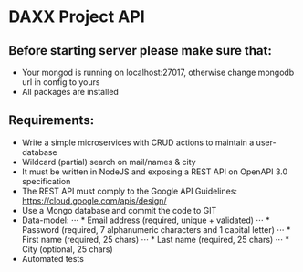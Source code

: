 # DAXX Project API


## Before starting server please make sure that:
* Your mongod is running on localhost:27017, otherwise change mongodb url in config to yours
* All packages are installed


## Requirements:
* Write a simple microservices with CRUD actions to maintain a user-database
* Wildcard (partial) search on mail/names & city
* It must be written in NodeJS and exposing a REST API on OpenAPI 3.0 specification
* The REST API must comply to the Google API Guidelines: https://cloud.google.com/apis/design/
* Use a Mongo database and commit the code to GIT
* Data-model:
⋅⋅⋅ * Email address (required, unique + validated)
⋅⋅⋅ * Password (required, 7 alphanumeric characters and 1 capital letter)
⋅⋅⋅ * First name (required, 25 chars)
⋅⋅⋅ * Last name (required, 25 chars)
⋅⋅⋅ * City (optional, 25 chars)
* Automated tests
